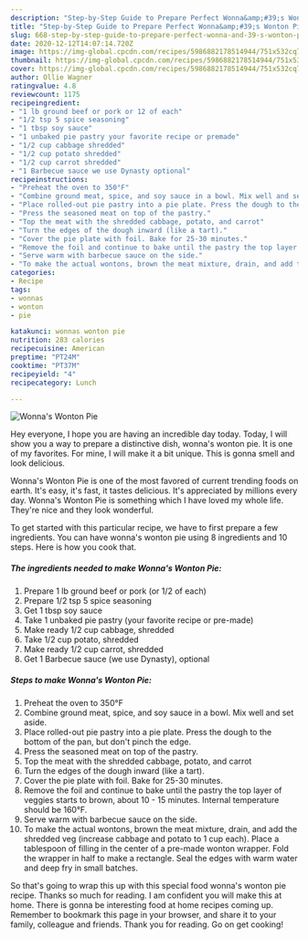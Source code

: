 ```yaml
---
description: "Step-by-Step Guide to Prepare Perfect Wonna&amp;#39;s Wonton Pie"
title: "Step-by-Step Guide to Prepare Perfect Wonna&amp;#39;s Wonton Pie"
slug: 668-step-by-step-guide-to-prepare-perfect-wonna-and-39-s-wonton-pie
date: 2020-12-12T14:07:14.720Z
image: https://img-global.cpcdn.com/recipes/5986882178514944/751x532cq70/wonnas-wonton-pie-recipe-main-photo.jpg
thumbnail: https://img-global.cpcdn.com/recipes/5986882178514944/751x532cq70/wonnas-wonton-pie-recipe-main-photo.jpg
cover: https://img-global.cpcdn.com/recipes/5986882178514944/751x532cq70/wonnas-wonton-pie-recipe-main-photo.jpg
author: Ollie Wagner
ratingvalue: 4.8
reviewcount: 1175
recipeingredient:
- "1 lb ground beef or pork or 12 of each"
- "1/2 tsp 5 spice seasoning"
- "1 tbsp soy sauce"
- "1 unbaked pie pastry your favorite recipe or premade"
- "1/2 cup cabbage shredded"
- "1/2 cup potato shredded"
- "1/2 cup carrot shredded"
- "1 Barbecue sauce we use Dynasty optional"
recipeinstructions:
- "Preheat the oven to 350°F"
- "Combine ground meat, spice, and soy sauce in a bowl. Mix well and set aside."
- "Place rolled-out pie pastry into a pie plate. Press the dough to the bottom of the pan, but don&#39;t pinch the edge."
- "Press the seasoned meat on top of the pastry."
- "Top the meat with the shredded cabbage, potato, and carrot"
- "Turn the edges of the dough inward (like a tart)."
- "Cover the pie plate with foil. Bake for 25-30 minutes."
- "Remove the foil and continue to bake until the pastry the top layer of veggies starts to brown, about 10 - 15 minutes. Internal temperature should be 160°F."
- "Serve warm with barbecue sauce on the side."
- "To make the actual wontons, brown the meat mixture, drain, and add the shredded veg (increase cabbage and potato to 1 cup each). Place a tablespoon of filling in the center of a pre-made wonton wrapper. Fold the wrapper in half to make a rectangle. Seal the edges with warm water and deep fry in small batches."
categories:
- Recipe
tags:
- wonnas
- wonton
- pie

katakunci: wonnas wonton pie 
nutrition: 283 calories
recipecuisine: American
preptime: "PT24M"
cooktime: "PT37M"
recipeyield: "4"
recipecategory: Lunch

---
```



![Wonna&#39;s Wonton Pie](https://img-global.cpcdn.com/recipes/5986882178514944/751x532cq70/wonnas-wonton-pie-recipe-main-photo.jpg)

Hey everyone, I hope you are having an incredible day today. Today, I will show you a way to prepare a distinctive dish, wonna&#39;s wonton pie. It is one of my favorites. For mine, I will make it a bit unique. This is gonna smell and look delicious.

Wonna&#39;s Wonton Pie is one of the most favored of current trending foods on earth. It's easy, it's fast, it tastes delicious. It's appreciated by millions every day. Wonna&#39;s Wonton Pie is something which I have loved my whole life. They're nice and they look wonderful.




To get started with this particular recipe, we have to first prepare a few ingredients. You can have wonna&#39;s wonton pie using 8 ingredients and 10 steps. Here is how you cook that.

<!--inarticleads1-->

##### The ingredients needed to make Wonna&#39;s Wonton Pie:

1. Prepare 1 lb ground beef or pork (or 1/2 of each)
1. Prepare 1/2 tsp 5 spice seasoning
1. Get 1 tbsp soy sauce
1. Take 1 unbaked pie pastry (your favorite recipe or pre-made)
1. Make ready 1/2 cup cabbage, shredded
1. Take 1/2 cup potato, shredded
1. Make ready 1/2 cup carrot, shredded
1. Get 1 Barbecue sauce (we use Dynasty), optional




<!--inarticleads2-->

##### Steps to make Wonna&#39;s Wonton Pie:

1. Preheat the oven to 350°F
1. Combine ground meat, spice, and soy sauce in a bowl. Mix well and set aside.
1. Place rolled-out pie pastry into a pie plate. Press the dough to the bottom of the pan, but don&#39;t pinch the edge.
1. Press the seasoned meat on top of the pastry.
1. Top the meat with the shredded cabbage, potato, and carrot
1. Turn the edges of the dough inward (like a tart).
1. Cover the pie plate with foil. Bake for 25-30 minutes.
1. Remove the foil and continue to bake until the pastry the top layer of veggies starts to brown, about 10 - 15 minutes. Internal temperature should be 160°F.
1. Serve warm with barbecue sauce on the side.
1. To make the actual wontons, brown the meat mixture, drain, and add the shredded veg (increase cabbage and potato to 1 cup each). Place a tablespoon of filling in the center of a pre-made wonton wrapper. Fold the wrapper in half to make a rectangle. Seal the edges with warm water and deep fry in small batches.




So that's going to wrap this up with this special food wonna&#39;s wonton pie recipe. Thanks so much for reading. I am confident you will make this at home. There is gonna be interesting food at home recipes coming up. Remember to bookmark this page in your browser, and share it to your family, colleague and friends. Thank you for reading. Go on get cooking!

